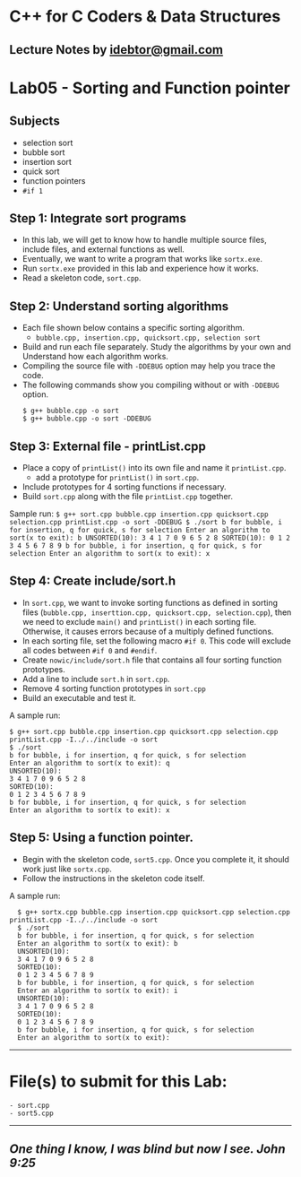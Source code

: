 # C++ for C Coders & Data Structures
Lecture Notes by idebtor@gmail.com
-------------------
# Lab05 - Sorting and Function pointer
## Subjects
  - selection sort
  - bubble sort
  - insertion sort
  - quick sort
  - function pointers
  - `#if 1`

## Step 1: Integrate sort programs
  - In this lab, we will get to know how to handle multiple source files,   include files, and external functions as well.
  - Eventually, we want to write a program that works like `sortx.exe`.  
  - Run `sortx.exe` provided in this lab and experience how it works.  
  - Read a skeleton code, `sort.cpp`.

## Step 2: Understand sorting algorithms

  - Each file shown below contains a specific sorting algorithm.
      - `bubble.cpp, insertion.cpp, quicksort.cpp, selection sort`
  - Build and run each file separately. Study the algorithms by your own and
    Understand how each algorithm works.
  - Compiling the source file with `-DDEBUG` option may help you trace the code.
  - The following commands show you compiling without or with `-DDEBUG` option.
    ```
    $ g++ bubble.cpp -o sort
    $ g++ bubble.cpp -o sort -DDEBUG
    ```

## Step 3: External file - printList.cpp

  - Place a copy of `printList()` into its own file and name it `printList.cpp`.
      - add a prototype for `printList()` in `sort.cpp`.
  - Include prototypes for 4 sorting functions if necessary.
  - Build `sort.cpp` along with the file `printList.cpp` together.

Sample run:
    ```
    $ g++ sort.cpp bubble.cpp insertion.cpp quicksort.cpp selection.cpp printList.cpp -o sort -DDEBUG
    $ ./sort
    b for bubble, i for insertion, q for quick, s for selection
    Enter an algorithm to sort(x to exit): b
    UNSORTED(10):
    3 4 1 7 0 9 6 5 2 8
    SORTED(10):
    0 1 2 3 4 5 6 7 8 9
    b for bubble, i for insertion, q for quick, s for selection
    Enter an algorithm to sort(x to exit): x
    ```

## Step 4: Create include/sort.h

  - In `sort.cpp`, we want to invoke sorting functions as defined in sorting files (`bubble.cpp, inserttion.cpp, quicksort.cpp, selection.cpp`), then we need to exclude `main()` and `printList()` in each sorting file. Otherwise, it causes errors because of a multiply defined functions.
  - In each sorting file, set the following macro `#if 0`. This code will exclude all codes between `#if 0` and `#endif`.
  - Create `nowic/include/sort.h` file that contains all four sorting function
    prototypes.
  - Add a line to include `sort.h` in `sort.cpp`.
  - Remove 4 sorting function prototypes in `sort.cpp`
  - Build an executable and test it.

A sample run:
  ```
  $ g++ sort.cpp bubble.cpp insertion.cpp quicksort.cpp selection.cpp printList.cpp -I../../include -o sort
  $ ./sort
  b for bubble, i for insertion, q for quick, s for selection
  Enter an algorithm to sort(x to exit): q
  UNSORTED(10):
  3 4 1 7 0 9 6 5 2 8
  SORTED(10):
  0 1 2 3 4 5 6 7 8 9
  b for bubble, i for insertion, q for quick, s for selection
  Enter an algorithm to sort(x to exit): x
  ```

## Step 5: Using a function pointer.
  - Begin with the skeleton code, `sort5.cpp`.
    Once you complete it, it should work just like `sortx.cpp`.
  - Follow the instructions in the skeleton code itself.

A sample run:
  ```
    $ g++ sortx.cpp bubble.cpp insertion.cpp quicksort.cpp selection.cpp printList.cpp -I../../include -o sort
    $ ./sort
    b for bubble, i for insertion, q for quick, s for selection
    Enter an algorithm to sort(x to exit): b
    UNSORTED(10):
    3 4 1 7 0 9 6 5 2 8
    SORTED(10):
    0 1 2 3 4 5 6 7 8 9
    b for bubble, i for insertion, q for quick, s for selection
    Enter an algorithm to sort(x to exit): i
    UNSORTED(10):
    3 4 1 7 0 9 6 5 2 8
    SORTED(10):
    0 1 2 3 4 5 6 7 8 9
    b for bubble, i for insertion, q for quick, s for selection
    Enter an algorithm to sort(x to exit):
  ```
---------------------------------------------
# File(s) to submit for this Lab:
    - sort.cpp
    - sort5.cpp

----------------------------

_One thing I know, I was blind but now I see. John 9:25_
----------------------------
